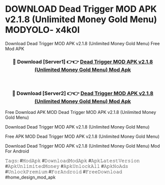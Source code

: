 # DOWNLOAD Dead Trigger MOD APK v2.1.8 (Unlimited Money Gold Menu) MODYOLO- x4k0l
Download Dead Trigger MOD APK v2.1.8 (Unlimited Money Gold Menu) Free Mod APK

<div align="center">
<h3>🔴 Download [Server1] 👉👉 <a href="https://apk-comot.site?title=Dead_Trigger_MOD_APK_v2.1.8_(Unlimited_Money_Gold_Menu)">Dead Trigger MOD APK v2.1.8 (Unlimited Money Gold Menu) Mod Apk</a></h3><br>

<h3>🔴 Download [Server2] 👉👉 <a href="https://apk-comot.site?title=Dead_Trigger_MOD_APK_v2.1.8_(Unlimited_Money_Gold_Menu)">Dead Trigger MOD APK v2.1.8 (Unlimited Money Gold Menu) Mod Apk</a></h3>
</div>


Free Download APK MOD Dead Trigger MOD APK v2.1.8 (Unlimited Money Gold Menu)

Download Dead Trigger MOD APK v2.1.8 (Unlimited Money Gold Menu) 

Free APK MOD Dead Trigger MOD APK v2.1.8 (Unlimited Money Gold Menu) 

Download Dead Trigger MOD APK v2.1.8 (Unlimited Money Gold Menu) Mod For Android

𝚃𝚊𝚐𝚜: #𝙼𝚘𝚍𝙰𝚙𝚔 #𝙳𝚘𝚠𝚗𝚕𝚘𝚊𝚍𝙼𝚘𝚍𝙰𝚙𝚔 #𝙰𝚙𝚔𝙻𝚊𝚝𝚎𝚜𝚝𝚅𝚎𝚛𝚜𝚒𝚘𝚗 #𝙰𝚙𝚔𝚄𝚗𝚕𝚒𝚖𝚒𝚝𝚎𝚍𝙼𝚘𝚗𝚎𝚢 #𝙰𝚙𝚔𝚄𝚗𝚕𝚘𝚌𝚔𝙰𝚕𝚕 #𝙰𝚙𝚔𝙽𝚘𝙰𝚍𝚜 #𝚄𝚗𝚕𝚘𝚌𝚔𝙿𝚛𝚎𝚖𝚒𝚞𝚖 #𝙵𝚘𝚛𝙰𝚗𝚍𝚛𝚘𝚒𝚍 #𝙵𝚛𝚎𝚎𝙳𝚘𝚠𝚗𝚕𝚘𝚊𝚍 #home_design_mod_apk